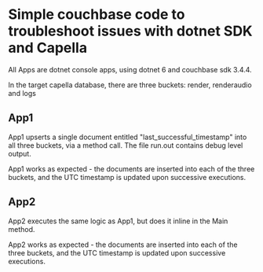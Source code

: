 # Simple couchbase code to troubleshoot issues with dotnet SDK and Capella

All Apps are dotnet console apps, using dotnet 6 and couchbase sdk 3.4.4.

In the target capella database, there are three buckets: render, renderaudio and logs


## App1
App1 upserts a single document entitled "last_successful_timestamp" into all three buckets, via a method call. The file run.out contains debug level output. 

App1 works as expected - the documents are inserted into each of the three buckets, and the UTC timestamp is updated upon successive executions.


## App2
App2 executes the same logic as App1, but does it inline in the Main method.

App2 works as expected - the documents are inserted into each of the three buckets, and the UTC timestamp is updated upon successive executions.




